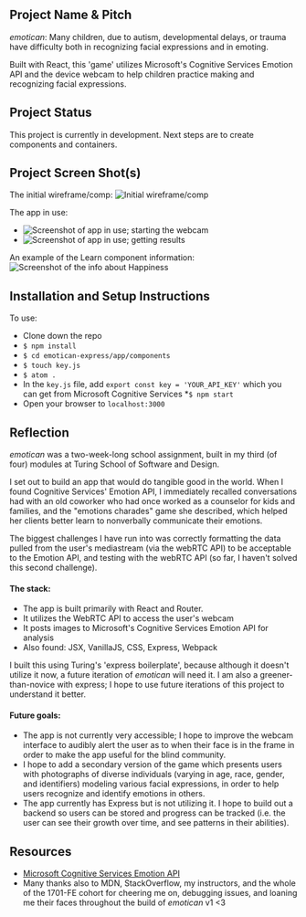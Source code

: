 ## Project Name & Pitch
*emotican*: Many children, due to autism, developmental delays, or trauma have difficulty both in recognizing facial expressions and in emoting.

Built with React, this 'game' utilizes Microsoft's Cognitive Services Emotion API and the device webcam to help children practice making and recognizing facial expressions.

## Project Status

This project is currently in development. Next steps are to create components and containers.

## Project Screen Shot(s)
The initial wireframe/comp:
![Initial wireframe/comp](http://i.imgur.com/kXKRfGa.png)

The app in use:
* ![Screenshot of app in use; starting the webcam](http://i.imgur.com/Fy6BWnm.png)
* ![Screenshot of app in use; getting results](http://i.imgur.com/efQ4ijD.png)

An example of the Learn component information:
![Screenshot of the info about Happiness](http://i.imgur.com/lsKA9pJ.png)


## Installation and Setup Instructions

To use:
* Clone down the repo
* ```$ npm install```
* ```$ cd emotican-express/app/components```
* ```$ touch key.js```
* ```$ atom .```
* In the ```key.js``` file, add ```export const key = 'YOUR_API_KEY'``` which you can get from Microsoft Cognitive Services
*```$ npm start```
* Open your browser to ```localhost:3000```

## Reflection
*emotican* was a two-week-long school assignment, built in my third (of four) modules at Turing School of Software and Design.

I set out to build an app that would do tangible good in the world. When I found Cognitive Services' Emotion API, I immediately recalled conversations had with an old coworker who had once worked as a counselor for kids and families, and the "emotions charades" game she described, which helped her clients better learn to nonverbally communicate their emotions.

The biggest challenges I have run into was correctly formatting the data pulled from the user's mediastream (via the webRTC API) to be acceptable to the Emotion API, and testing with the webRTC API (so far, I haven't solved this second challenge).

#### The stack:

* The app is built primarily with React and Router.
* It utilizes the WebRTC API to access the user's webcam
* It posts images to Microsoft's Cognitive Services Emotion API for analysis
* Also found: JSX, VanillaJS, CSS, Express, Webpack

I built this using Turing's 'express boilerplate', because although it doesn't utilize it now, a future iteration of *emotican* will need it. I am also a greener-than-novice with express; I hope to use future iterations of this project to understand it better.


#### Future goals:

* The app is not currently very accessible; I hope to improve the webcam interface to audibly alert the user as to when their face is in the frame in order to make the app useful for the blind community.
* I hope to add a secondary version of the game which presents users with photographs of diverse individuals (varying in age, race, gender, and identifiers) modeling various facial expressions, in order to help users recognize and identify emotions in others.
* The app currently has Express but is not utilizing it. I hope to build out a backend so users can be stored and progress can be tracked (i.e. the user can see their growth over time, and see patterns in their abilities).

## Resources
  - [Microsoft Cognitive Services Emotion API](https://azure.microsoft.com/en-us/services/cognitive-services/emotion/)
  - Many thanks also to MDN, StackOverflow, my instructors, and the whole of the 1701-FE cohort for cheering me on, debugging issues, and loaning me their faces throughout the build of *emotican* v1 <3
